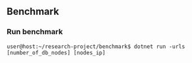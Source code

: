 ## Benchmark
### Run benchmark
```shell
user@host:~/research-project/benchmark$ dotnet run -urls [number_of_db_nodes] [nodes_ip]
```